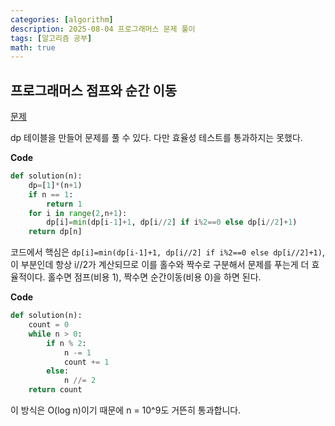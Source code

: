 ```yaml
---
categories: [algorithm]
description: 2025-08-04 프로그래머스 문제 풀이
tags: [알고리즘 공부]
math: true
---
```


## 프로그래머스 점프와 순간 이동

[문제](https://school.programmers.co.kr/learn/courses/30/lessons/12980)

dp 테이블을 만들어 문제를 풀 수 있다. 다만 효율성 테스트를 통과하지는 못했다.

**Code**

```python
def solution(n):
    dp=[1]*(n+1)
    if n == 1:
        return 1
    for i in range(2,n+1):
        dp[i]=min(dp[i-1]+1, dp[i//2] if i%2==0 else dp[i//2]+1)
    return dp[n]
```

코드에서 핵심은 `dp[i]=min(dp[i-1]+1, dp[i//2] if i%2==0 else dp[i//2]+1)`, 이 부분인데 항상 i//2가 계산되므로 이를 홀수와 짝수로 구분해서 문제를 푸는게 더 효율적이다. 홀수면 점프(비용 1), 짝수면 순간이동(비용 0)을 하면 된다.

**Code**

```python
def solution(n):
    count = 0
    while n > 0:
        if n % 2:
            n -= 1
            count += 1
        else:
            n //= 2
    return count
```

이 방식은 O(log n)이기 때문에 n = 10^9도 거뜬히 통과합니다.
